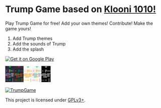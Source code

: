 Trump Game based on [Klooni 1010!](https://github.com/LonamiWebs/Klooni1010)
============
Play Trump Game for free! Add your own themes! Contribute! Make the game yours!

1. Add  Trump themes
2. Add the sounds of Trump
3. Add the splash

[<img src="https://play.google.com/intl/en_us/badges/images/generic/en-play-badge.png" alt="Get it on Google Play" height=
"80">](https://play.google.com/store/apps/details?id=com.vision.elimination)



<img src="fastlane/metadata/android/en-US/images/phoneScreenshots/1theme.png" alt="1theme" style="zoom:5%;" /><img src="fastlane/metadata/android/en-US/images/phoneScreenshots/2theme.png" alt="2theme" style="zoom:5%;" /><img src="fastlane/metadata/android/en-US/images/phoneScreenshots/3theme.png" alt="3theme" style="zoom:5%;" /><img src="fastlane/metadata/android/en-US/images/phoneScreenshots/4theme.png" alt="4theme" style="zoom:5%;" /><img src="fastlane/metadata/android/en-US/images/phoneScreenshots/5theme.png" alt="5theme" style="zoom:5%;" />

[![TrumpGame](https://res.cloudinary.com/marcomontalbano/image/upload/v1604067526/video_to_markdown/images/youtube--0gLm9Tu8660-c05b58ac6eb4c4700831b2b3070cd403.jpg)](https://www.youtube.com/watch?v=0gLm9Tu8660 "TrumpGame")

This project is licensed under [GPLv3+](LICENSE).

